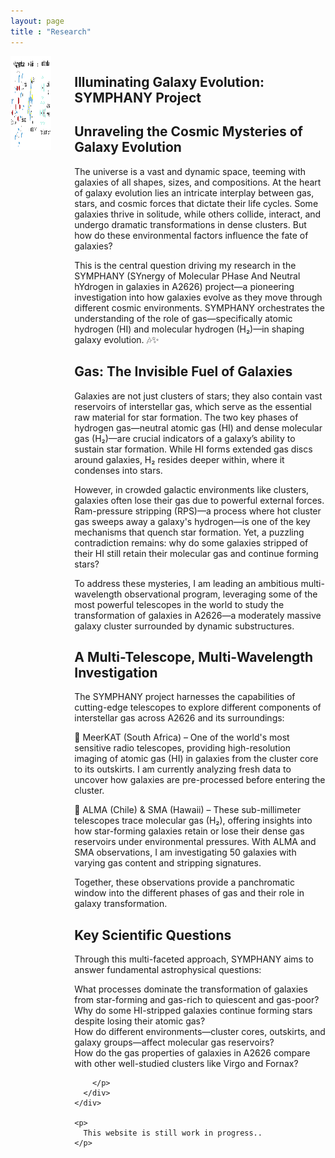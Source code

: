 ```yaml
---
layout: page
title : "Research"
---
```

<head>
  <style>
    .column.is-one-quarter {
      float: right;
      margin-right: 1rem;
    }

    .column:last-child {
      margin-bottom: 1rem;
    }

    @media screen and (max-width: 768px) {
      .column.is-one-quarter {
        float: none;
        margin-right: 0;
        margin-bottom: 1rem;
      }
    }
  </style>
</head>

<section class="section">
  <div class="container">
    <div class="columns">
      <div class="column is-one-quarter">
        <img src="/assets/galaxy_structure_cartoon.jpeg" alt="Figure" width="450" height="150">
      </div>
      <div class="column">
        <p>

## Illuminating Galaxy Evolution:  SYMPHANY Project

## Unraveling the Cosmic Mysteries of Galaxy Evolution

The universe is a vast and dynamic space, teeming with galaxies of all shapes, sizes, and compositions. At the heart of galaxy evolution lies an intricate interplay between gas, stars, and cosmic forces that dictate their life cycles. Some galaxies thrive in solitude, while others collide, interact, and undergo dramatic transformations in dense clusters. But how do these environmental factors influence the fate of galaxies?

This is the central question driving my research in the SYMPHANY (SYnergy of Molecular PHase And Neutral hYdrogen in galaxies in A2626) project—a pioneering investigation into how galaxies evolve as they move through different cosmic environments. SYMPHANY orchestrates the understanding of the role of gas—specifically atomic hydrogen (HI) and molecular hydrogen (H₂)—in shaping galaxy evolution.  🎶✨

## Gas: The Invisible Fuel of Galaxies

Galaxies are not just clusters of stars; they also contain vast reservoirs of interstellar gas, which serve as the essential raw material for star formation. The two key phases of hydrogen gas—neutral atomic gas (HI) and dense molecular gas (H₂)—are crucial indicators of a galaxy’s ability to sustain star formation. While HI forms extended gas discs around galaxies, H₂ resides deeper within, where it condenses into stars.

However, in crowded galactic environments like clusters, galaxies often lose their gas due to powerful external forces. Ram-pressure stripping (RPS)—a process where hot cluster gas sweeps away a galaxy's hydrogen—is one of the key mechanisms that quench star formation. Yet, a puzzling contradiction remains: why do some galaxies stripped of their HI still retain their molecular gas and continue forming stars?

To address these mysteries, I am leading an ambitious multi-wavelength observational program, leveraging some of the most powerful telescopes in the world to study the transformation of galaxies in A2626—a moderately massive galaxy cluster surrounded by dynamic substructures.

## A Multi-Telescope, Multi-Wavelength Investigation

The SYMPHANY project harnesses the capabilities of cutting-edge telescopes to explore different components of interstellar gas across A2626 and its surroundings:

🔭 MeerKAT (South Africa) – One of the world's most sensitive radio telescopes, providing high-resolution imaging of atomic gas (HI) in galaxies from the cluster core to its outskirts. I am currently analyzing fresh data to uncover how galaxies are pre-processed before entering the cluster.

🔭 ALMA (Chile) & SMA (Hawaii) – These sub-millimeter telescopes trace molecular gas (H₂), offering insights into how star-forming galaxies retain or lose their dense gas reservoirs under environmental pressures. With ALMA and SMA observations, I am investigating 50 galaxies with varying gas content and stripping signatures.

Together, these observations provide a panchromatic window into the different phases of gas and their role in galaxy transformation.

## Key Scientific Questions

Through this multi-faceted approach, SYMPHANY aims to answer fundamental astrophysical questions:

What processes dominate the transformation of galaxies from star-forming and gas-rich to quiescent and gas-poor?\
Why do some HI-stripped galaxies continue forming stars despite losing their atomic gas?\
How do different environments—cluster cores, outskirts, and galaxy groups—affect molecular gas reservoirs?\
How do the gas properties of galaxies in A2626 compare with other well-studied clusters like Virgo and Fornax?



        </p>
      </div>
    </div>

    <p>
      This website is still work in progress.. 
    </p>

  </div>
</section>
